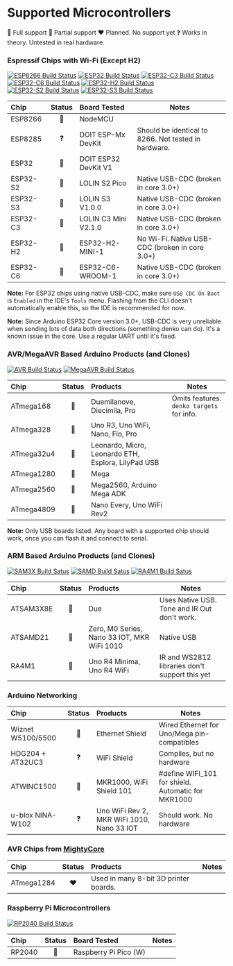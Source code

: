 # Supported Microcontrollers

:green_heart: Full support :yellow_heart: Partial support :heart: Planned. No support yet :question: Works in theory. Untested in real hardware.

### Espressif Chips with Wi-Fi (Except H2)
[![ESP8266 Build Status](https://github.com/denko-rb/denko/actions/workflows/build_esp8266.yml/badge.svg)](https://github.com/denko-rb/denko/actions/workflows/build_esp8266.yml)
[![ESP32 Build Status](https://github.com/denko-rb/denko/actions/workflows/build_esp32.yml/badge.svg)](https://github.com/denko-rb/denko/actions/workflows/build_esp32.yml)
[![ESP32-C3 Build Status](https://github.com/denko-rb/denko/actions/workflows/build_esp32c3.yml/badge.svg)](https://github.com/denko-rb/denko/actions/workflows/build_esp32c3.yml)
[![ESP32-C6 Build Status](https://github.com/denko-rb/denko/actions/workflows/build_esp32c6.yml/badge.svg)](https://github.com/denko-rb/denko/actions/workflows/build_esp32c6.yml)
[![ESP32-H2 Build Status](https://github.com/denko-rb/denko/actions/workflows/build_esp32h2.yml/badge.svg)](https://github.com/denko-rb/denko/actions/workflows/build_esp32h2.yml)
[![ESP32-S2 Build Status](https://github.com/denko-rb/denko/actions/workflows/build_esp32s2.yml/badge.svg)](https://github.com/denko-rb/denko/actions/workflows/build_esp32s2.yml)
[![ESP32-S3 Build Status](https://github.com/denko-rb/denko/actions/workflows/build_esp32s3.yml/badge.svg)](https://github.com/denko-rb/denko/actions/workflows/build_esp32s3.yml)

|    Chip        | Status          | Board Tested         | Notes |
| :--------      | :------:        | :---------------     |------ |
| ESP8266        | :green_heart:   | NodeMCU              |
| ESP8285        | :question:      | DOIT ESP-Mx DevKit   | Should be identical to 8266. Not tested in hardware.
| ESP32          | :green_heart:   | DOIT ESP32 DevKit V1 |
| ESP32-S2       | :green_heart:   | LOLIN S2 Pico        | Native USB-CDC (broken in core 3.0+)
| ESP32-S3       | :green_heart:   | LOLIN S3 V1.0.0      | Native USB-CDC (broken in core 3.0+)
| ESP32-C3       | :green_heart:   | LOLIN C3 Mini V2.1.0 | Native USB-CDC (broken in core 3.0+)
| ESP32-H2       | :green_heart:   | ESP32-H2-MINI-1      | No Wi-Fi. Native USB-CDC (broken in core 3.0+)
| ESP32-C6       | :green_heart:   | ESP32-C6-WROOM-1     | Native USB-CDC (broken in core 3.0+)

**Note:** For ESP32 chips using native USB-CDC, make sure `USB CDC On Boot` is `Enabled` in the IDE's `Tools` menu. Flashing from the CLI doesn't automatically enable this, so the IDE is recommended for now.

**Note:** Since Arduino ESP32 Core version 3.0+, USB-CDC is very unreliable when sending lots of data both directions (something denko can do). It's a known issue in the core. Use a regular UART until it's fixed.

### AVR/MegaAVR Based Arduino Products (and Clones)
[![AVR Build Status](https://github.com/denko-rb/denko/actions/workflows/build_atmega_avr.yml/badge.svg)](https://github.com/denko-rb/denko/actions/workflows/build_atmega_avr.yml)
[![MegaAVR Build Status](https://github.com/denko-rb/denko/actions/workflows/build_atmega_megaavr.yml/badge.svg)](https://github.com/denko-rb/denko/actions/workflows/build_atmega_megaavr.yml)

|    Chip        | Status          | Products         | Notes |
| :--------      | :------:        | :--------------- |------ |
| ATmega168      | :green_heart:   | Duemilanove, Diecimila, Pro | Omits features. `denko targets` for info.
| ATmega328      | :green_heart:   | Uno R3, Uno WiFi, Nano, Fio, Pro  |
| ATmega32u4     | :green_heart:   | Leonardo, Micro, Leonardo ETH, Esplora, LilyPad USB |
| ATmega1280     | :green_heart:   | Mega |
| ATmega2560     | :green_heart:   | Mega2560, Arduino Mega ADK |
| ATmega4809     | :green_heart:   | Nano Every, Uno WiFi Rev2 |

**Note:** Only USB boards listed. Any board with a supported chip should work, once you can flash it and connect to serial.

### ARM Based Arduino Products (and Clones)
[![SAM3X Build Satus](https://github.com/denko-rb/denko/actions/workflows/build_atsam3x.yml/badge.svg)](https://github.com/denko-rb/denko/actions/workflows/build_atsam3x.yml)
[![SAMD Build Satus](https://github.com/denko-rb/denko/actions/workflows/build_atsamd21.yml/badge.svg)](https://github.com/denko-rb/denko/actions/workflows/build_atsamd21.yml)
[![RA4M1 Build Satus](https://github.com/denko-rb/denko/actions/workflows/build_ra4m1.yml/badge.svg)](https://github.com/denko-rb/denko/actions/workflows/build_ra4m1.yml)

|    Chip        | Status          | Products         | Notes |
| :--------      | :------:        | :--------------- |------ |
| ATSAM3X8E      | :yellow_heart:  | Due | Uses Native USB. Tone and IR Out don't work.
| ATSAMD21       | :green_heart:   | Zero, M0 Series, Nano 33 IOT, MKR WiFi 1010 | Native USB
| RA4M1          | :yellow_heart:  | Uno R4 Minima, Uno R4 WiFi | IR and WS2812 libraries don't support this yet

### Arduino Networking

|    Chip               | Status          | Products         | Notes |
| :--------             | :------:        | :--------------- |------ |
| Wiznet W5100/5500     | :green_heart:   | Ethernet Shield  | Wired Ethernet for Uno/Mega pin-compatibles
| HDG204 + AT32UC3      | :question:      | WiFi Shield      | Compiles, but no hardware
| ATWINC1500            | :green_heart:   | MKR1000, WiFi Shield 101 | #define WIFI_101 for shield. Automatic for MKR1000
| u-blox NINA-W102      | :question:      | Uno WiFi Rev 2, MKR WiFi 1010, Nano 33 IOT | Should work. No hardware

### AVR Chips from [MightyCore](https://github.com/MCUdude/MightyCore)

|    Chip        | Status          | Products         | Notes |
| :--------      | :------:        | :--------------- |------ |
| ATmega1284     | :heart:         | Used in many 8-bit 3D printer boards. |

### Raspberry Pi Microcontrollers
[![RP2040 Build Status](https://github.com/denko-rb/denko/actions/workflows/build_rp2040.yml/badge.svg)](https://github.com/denko-rb/denko/actions/workflows/build_rp2040.yml)

|    Chip        | Status          | Board Tested          | Notes |
| :--------      | :------:        | :---------------      |------ |
| RP2040         | :green_heart:   | Raspberry Pi Pico (W) |
